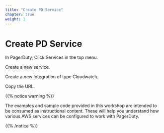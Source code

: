 ```yaml
---
title: "Create PD Service"
chapter: true
weight: 1
---
```


# Create PD Service

In PagerDuty, Click Services in the top menu.

Create a new service.

Create a new Integration of type Cloudwatch. 

Copy the URL.

{{% notice warning %}}
<p style='text-align: left;'>
The examples and sample code provided in this workshop are intended to be consumed as instructional content. These will help you understand how various AWS services can be configured to work with PagerDuty.
</p>
{{% /notice %}}
